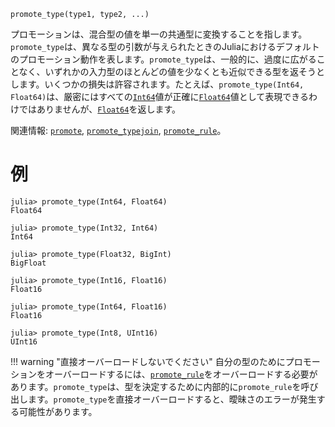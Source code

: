 ```
promote_type(type1, type2, ...)
```

プロモーションは、混合型の値を単一の共通型に変換することを指します。`promote_type`は、異なる型の引数が与えられたときのJuliaにおけるデフォルトのプロモーション動作を表します。`promote_type`は、一般的に、過度に広がることなく、いずれかの入力型のほとんどの値を少なくとも近似できる型を返そうとします。いくつかの損失は許容されます。たとえば、`promote_type(Int64, Float64)`は、厳密にはすべての[`Int64`](@ref)値が正確に[`Float64`](@ref)値として表現できるわけではありませんが、[`Float64`](@ref)を返します。

関連情報: [`promote`](@ref), [`promote_typejoin`](@ref), [`promote_rule`](@ref)。

# 例

```jldoctest
julia> promote_type(Int64, Float64)
Float64

julia> promote_type(Int32, Int64)
Int64

julia> promote_type(Float32, BigInt)
BigFloat

julia> promote_type(Int16, Float16)
Float16

julia> promote_type(Int64, Float16)
Float16

julia> promote_type(Int8, UInt16)
UInt16
```

!!! warning "直接オーバーロードしないでください"
    自分の型のためにプロモーションをオーバーロードするには、[`promote_rule`](@ref)をオーバーロードする必要があります。`promote_type`は、型を決定するために内部的に`promote_rule`を呼び出します。`promote_type`を直接オーバーロードすると、曖昧さのエラーが発生する可能性があります。


```
